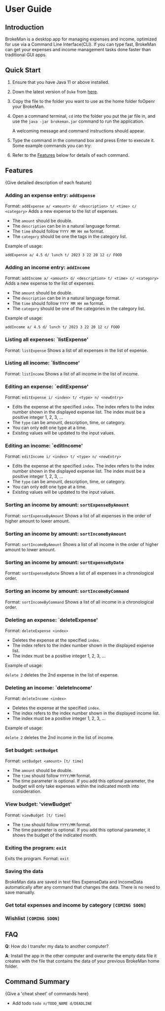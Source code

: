 # User Guide

## Introduction


BrokeMan is a desktop app for managing expenses and income, optimized for use via a Command Line Interface(CLI).
If you can type fast, BrokeMan can get your expenses and income management tasks done faster than traditional GUI apps.

## Quick Start


1. Ensure that you have Java 11 or above installed.
2. Down the latest version of `Duke` from [here](http://link.to/duke).
3. Copy the file to the folder you want to use as the home folder foOpenr your BrokeMan.
4. Open a command terminal, `cd` into the folder you put the jar file in, and use the `java -jar brokeman.jar` command to run the application.

    A welcoming message and command instructions should appear.
5. Type the command in the command box and press Enter to execute it.
   Some example commands you can try:
6. Refer to the [Features](#features) below for details of each command.


## Features 

{Give detailed description of each feature}

### Adding an expense entry: `addExpense`
Format: `addExpense a/ <amount> d/ <description> t/ <time> c/ <category>`
Adds a new expense to the list of expenses.

* The `amount` should be double.
* The `description` can be in a natural language format.
* The `time` should follow `YYYY MM HH mm` format.  
* The `category` should be one the tags in the category list.

Example of usage: 

`addExpense a/ 4.5 d/ lunch t/ 2023 3 22 20 12 c/ FOOD`

### Adding an income entry: `addIncome`
Format: `addIncome a/ <amount> d/ <description> t/ <time> c/ <category>`
Adds a new expense to the list of expenses.

* The `amount` should be double.
* The `description` can be in a natural language format.
* The `time` should follow `YYYY MM HH mm` format.
* The `category` should be one of the categories in the category list.

Example of usage:

`addIncome a/ 4.5 d/ lunch t/ 2023 3 22 20 12 c/ FOOD`

### Listing all expenses: `listExpense'
Format: `listExpense`
Shows a list of all expenses in the list of expense.

### Listing all income: `listIncome'
Format: `listIncome`
Shows a list of all income in the list of income.

### Editing an expense: `editExpense'
Format: `editExpense i/ <index> t/ <type> n/ <newEntry>`
* Edits the expense at the specified `index`. 
The index refers to the index number shown in the displayed expense list.
The index must be a positive integer 1, 2, 3, …​
* The `type` can be amount, description, time, or category. 
* You can only edit one type at a time.
* Existing values will be updated to the input values.

### Editing an income: `editIncome'
Format: `editIncome i/ <index> t/ <type> n/ <newEntry>`
* Edits the expense at the specified `index`.
  The index refers to the index number shown in the displayed expense list.
  The index must be a positive integer 1, 2, 3, …​
* The `type` can be amount, description, time, or category.
* You can only edit one type at a time.
* Existing values will be updated to the input values.

### Sorting an income by amount: `sortExpenseByAmount`
Format: `sortExpenseByAmount`
Shows a list of all expenses in the order of higher amount to lower amount.

### Sorting an income by amount: `sortIncomeByAmount`
Format: `sortIncomeByAmount`
Shows a list of all income in the order of higher amount to lower amount.

### Sorting an income by amount: `sortExpenseByDate`
Format: `sortExpenseByDate`
Shows a list of all expenses in a chronological order.

### Sorting an income by amount: `sortIncomeByCommand`
Format: `sortIncomeByCommand`
Shows a list of all income in a chronological order.

### Deleting an expense: `deleteExpense'
Format: `deleteExpense <index>`
* Deletes the expense at the specified `index`.
* The index refers to the index number shown in the displayed expense list.
* The index must be a positive integer 1, 2, 3, ...

Example of usage:

`delete 2` deletes the 2nd expense in the list of expense.

### Deleting an income: `deleteIncome'
Format: `deleteIncome <index>`
* Deletes the expense at the specified `index`.
* The index refers to the index number shown in the displayed income list.
* The index must be a positive integer 1, 2, 3, ...

Example of usage:

`delete 2` deletes the 2nd income in the list of income.

### Set budget: `setBudget`
Format:  `setBudget <amount> [t/ time]`
* The `amount` should be double.
* The `time` should follow `YYYY/MM` format.
* The time parameter is optional. 
If you add this optional parameter, the budget will only take expenses within the indicated month into consideration.

### View budget: 'viewBudget'
Format: `viewBudget [t/ time]`
* The `time` should follow `YYYY/MM` format.
* The time parameter is optional.
If you add this optional parameter, it shows the budget of the indicated month.

### Exiting the program: `exit`
Exits the program.
Format: `exit`

### Saving the data
BrokeMan data are saved in text files ExpenseData and IncomeData automatically after any command that changes the data.
There is no need to save manually.

### Get total expenses and income by category `[COMING SOON]`

### Wishlist `[COMING SOON]`




## FAQ

**Q**: How do I transfer my data to another computer? 

**A**: Install the app in the other computer and overwrite the empty data file it creates with the file that contains the data of your previous BrokeMan home folder.

## Command Summary

{Give a 'cheat sheet' of commands here}

* Add todo `todo n/TODO_NAME d/DEADLINE`
